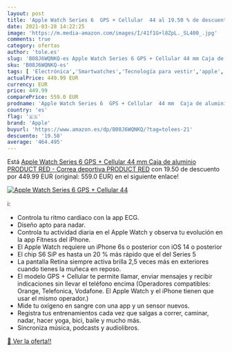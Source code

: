 ```yaml
---
layout: post
title: 'Apple Watch Series 6  GPS + Cellular  44 al 19.50 % de descuento'
date: 2021-03-28 14:22:25
image: 'https://m.media-amazon.com/images/I/41f1G+l8ZpL._SL400_.jpg'
comments: true
category: ofertas
author: 'tole.es'
slug: 'B08J6WQNKQ-es Apple Watch Series 6 GPS + Cellular 44 mm Caja de aluminio...'
sku: 'B08J6WQNKQ-es'
tags: [ 'Electrónica','Smartwatches','Tecnología para vestir','apple', ]
actualPrice: 449.99 EUR
currency: EUR
price: 449.99
comparePrice: 559.0 EUR
prodname: 'Apple Watch Series 6  GPS + Cellular  44 mm  Caja de aluminio  PRODUCT RED - Correa deportiva  PRODUCT RED'
country: 'es'
flag: '🇪🇸'
brand: 'Apple'
buyurl: 'https://www.amazon.es/dp/B08J6WQNKQ/?tag=tolees-21'
descuento: '19.50'
average: '464.495'
---
```


Está [Apple Watch Series 6  GPS + Cellular  44 mm  Caja de aluminio  PRODUCT RED - Correa deportiva  PRODUCT RED](https://www.amazon.es/dp/B08J6WQNKQ/?tag=tolees-21) con 19.50 de descuento por 449.99 EUR (original: 559.0 EUR) en el siguiente enlace!

[![Apple Watch Series 6  GPS + Cellular  44](https://m.media-amazon.com/images/I/41f1G+l8ZpL._SL400_.jpg)](https://www.amazon.es/dp/B08J6WQNKQ/?tag=tolees-21)

ℹ️:

- Controla tu ritmo cardiaco con la app ECG.
- Diseño apto para nadar.
- Controla tu actividad diaria en el Apple Watch y observa tu evolución en la app Fitness del iPhone.
- El Apple Watch requiere un iPhone 6s o posterior con iOS 14 o posterior
- El chip S6 SiP es hasta un 20 % más rápido que el del Series 5
- La pantalla Retina siempre activa brilla 2,5 veces más en exteriores cuando tienes la muñeca en reposo.
- El modelo GPS + Cellular te permite llamar, enviar mensajes y recibir indicaciones sin llevar el teléfono encima (Operadores compatibles: Orange, Telefonica, Vodafone. El Apple Watch y el iPhone tienen que usar el mismo operador.)
- Mide tu oxígeno en sangre con una app y un sensor nuevos.
- Registra tus entrenamientos cada vez que salgas a correr, caminar, nadar, hacer yoga, bici, baile y mucho más.
- Sincroniza música, podcasts y audiolibros.

[🛒 Ver la oferta!!](https://www.amazon.es/dp/B08J6WQNKQ/?tag=tolees-21)
